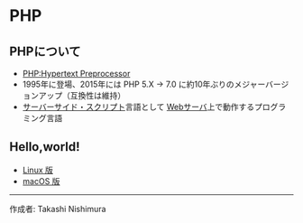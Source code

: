# PHP

## PHPについて

* [PHP:Hypertext Preprocessor](https://ja.wikipedia.org/wiki/PHP:_Hypertext_Preprocessor)
* 1995年に登場、2015年には PHP 5.X → 7.0 に約10年ぶりのメジャーバージョンアップ（互換性は維持）
* [サーバーサイド・スクリプト](http://bit.ly/2lajhCj)言語として [Webサーバ](http://bit.ly/2mbzR4D)上で動作するプログラミング言語

## Hello,world!

* [Linux 版](https://github.com/TakashiNishimura/HelloWorld/blob/master/PHP/PHP_linux.md)
* [macOS 版](https://github.com/TakashiNishimura/HelloWorld/blob/master/PHP/PHP_mac.md)

***
作成者: Takashi Nishimura